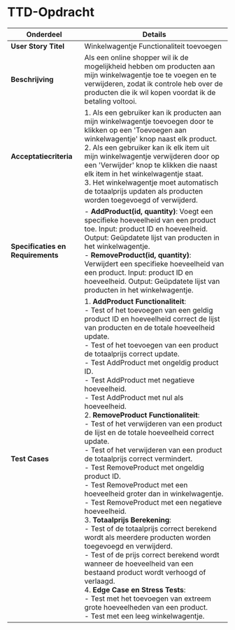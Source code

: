 # TTD-Opdracht

| Onderdeel                              | Details                                                                                                                                                                                                                                                                                                                        |
|----------------------------------------|--------------------------------------------------------------------------------------------------------------------------------------------------------------------------------------------------------------------------------------------------------------------------------------------------------------------------------|
| **User Story Titel**                   | Winkelwagentje Functionaliteit toevoegen                                                                                                                                                                                                                                                                                       |
| **Beschrijving**                       | Als een online shopper wil ik de mogelijkheid hebben om producten aan mijn winkelwagentje toe te voegen en te verwijderen, zodat ik controle heb over de producten die ik wil kopen voordat ik de betaling voltooi.                                                                                                              |
| **Acceptatiecriteria**                 | 1. Als een gebruiker kan ik producten aan mijn winkelwagentje toevoegen door te klikken op een 'Toevoegen aan winkelwagentje' knop naast elk product.<br>2. Als een gebruiker kan ik elk item uit mijn winkelwagentje verwijderen door op een 'Verwijder' knop te klikken die naast elk item in het winkelwagentje staat.<br>3. Het winkelwagentje moet automatisch de totaalprijs updaten als producten worden toegevoegd of verwijderd. |
| **Specificaties en Requirements**       | - **AddProduct(id, quantity)**: Voegt een specifieke hoeveelheid van een product toe. Input: product ID en hoeveelheid. Output: Geüpdatete lijst van producten in het winkelwagentje.<br> - **RemoveProduct(id, quantity)**: Verwijdert een specifieke hoeveelheid van een product. Input: product ID en hoeveelheid. Output: Geüpdatete lijst van producten in het winkelwagentje.                |
| **Test Cases**                         | 1. **AddProduct Functionaliteit**:<br>    - Test of het toevoegen van een geldig product ID en hoeveelheid correct de lijst van producten en de totale hoeveelheid update.<br>    - Test of het toevoegen van een product de totaalprijs correct update.<br>    - Test AddProduct met ongeldig product ID.<br>    - Test AddProduct met negatieve hoeveelheid.<br>    - Test AddProduct met nul als hoeveelheid.<br>2. **RemoveProduct Functionaliteit**:<br>    - Test of het verwijderen van een product de lijst en de totale hoeveelheid correct update.<br>    - Test of het verwijderen van een product de totaalprijs correct vermindert.<br>    - Test RemoveProduct met ongeldig product ID.<br>    - Test RemoveProduct met een hoeveelheid groter dan in winkelwagentje.<br>    - Test RemoveProduct met een negatieve hoeveelheid.<br>3. **Totaalprijs Berekening**:<br>    - Test of de totaalprijs correct berekend wordt als meerdere producten worden toegevoegd en verwijderd.<br>    - Test of de prijs correct berekend wordt wanneer de hoeveelheid van een bestaand product wordt verhoogd of verlaagd.<br>4. **Edge Case en Stress Tests**:<br>    - Test met het toevoegen van extreem grote hoeveelheden van een product.<br>    - Test met een leeg winkelwagentje. |
